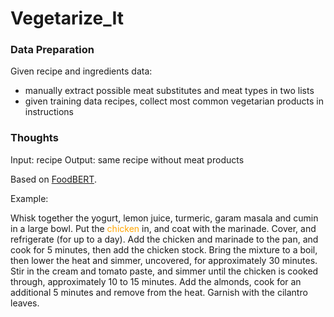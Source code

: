 # Vegetarize_It


### Data Preparation
Given recipe and ingredients data:
- manually extract possible meat substitutes and meat types in two lists
- given training data recipes, collect most common vegetarian products in instructions

### Thoughts

Input: recipe
Output: same recipe without meat products

Based on [FoodBERT](https://github.com/ChantalMP/Exploiting-Food-Embeddings-for-Ingredient-Substitution).

Example:

Whisk together the yogurt, lemon juice, turmeric, garam masala and cumin in a large bowl. Put the <span style="color:orange;">chicken</span> in, and coat with the marinade. Cover, and refrigerate (for up to a day). Add the chicken and marinade to the pan, and cook for 5 minutes, then add the chicken stock. Bring the mixture to a boil, then lower the heat and simmer, uncovered, for approximately 30 minutes. Stir in the cream and tomato paste, and simmer until the chicken is cooked through, approximately 10 to 15 minutes. Add the almonds, cook for an additional 5 minutes and remove from the heat. Garnish with the cilantro leaves.